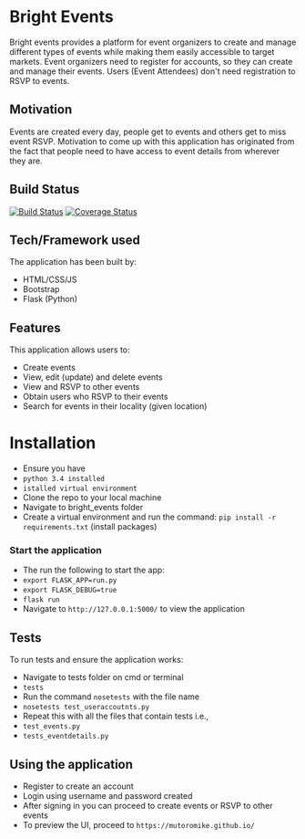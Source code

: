 # Bright Events

Bright events provides a platform for event organizers to create and manage different types of events while making them easily accessible to target markets.
Event organizers need to register for accounts, so they can create and manage their events.
Users (Event Attendees) don't need registration to RSVP to events.

## Motivation
Events are created every day, people get to events and others get to miss event RSVP. Motivation to come up with this
application has originated from the fact that people need to have access to event details from wherever they are.

## Build Status

[![Build Status](https://travis-ci.org/mutoromike/bright_events.svg?branch=develop)](https://travis-ci.org/mutoromike/bright_events)
[![Coverage Status](https://coveralls.io/repos/github/mutoromike/bright_events/badge.svg?branch=develop)](https://coveralls.io/github/mutoromike/bright_events?branch=develop)

## Tech/Framework used

The application has been built by:
- HTML/CSS/JS
- Bootstrap
- Flask (Python)

## Features

This application allows users to:
- Create events
- View, edit (update) and delete events
- View and RSVP to other events
- Obtain users who RSVP to their events
- Search for events in their locality (given location)

# Installation

- Ensure you have 
-  `python 3.4 installed`
-  `istalled virtual environment`
- Clone the repo to your local machine
- Navigate to bright_events folder
- Create a virtual environment and run the command: `pip install -r requirements.txt` (install packages)

### Start the application

- The run the following to start the app:
-  `export FLASK_APP=run.py`
-  `export FLASK_DEBUG=true`
-  `flask run`
- Navigate to `http://127.0.0.1:5000/` to view the application

## Tests

To run tests and ensure the application works:
- Navigate to tests folder on cmd or terminal
-  `tests`
- Run the command `nosetests` with the file name
-  `nosetests test_useraccoutnts.py`
- Repeat this with all the files that contain tests i.e.,
-  `test_events.py`
-  `tests_eventdetails.py`

## Using the application

- Register to create an account
- Login using username and password created
- After signing in you can proceed to create events or RSVP to other events
- To preview the UI, proceed to `https://mutoromike.github.io/`



